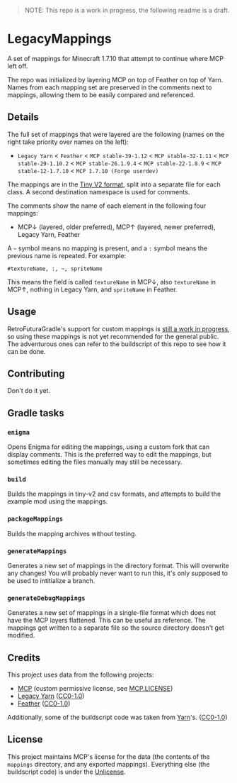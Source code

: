 > NOTE: This repo is a work in progress, the following readme is a draft. 

# LegacyMappings

A set of mappings for Minecraft 1.7.10 that attempt to continue where MCP left off.

The repo was initialized by layering MCP on top of Feather on top of Yarn. Names from each mapping set are preserved in the comments next to mappings, allowing them to be easily compared and referenced.

## Details

The full set of mappings that were layered are the following (names on the right take priority over names on the left):
- `Legacy Yarn` < `Feather` < `MCP stable-39-1.12` < `MCP stable-32-1.11` < `MCP stable-29-1.10.2` < `MCP stable-26.1.9.4` < `MCP stable-22-1.8.9` < `MCP stable-12-1.7.10` < `MCP 1.7.10 (Forge userdev)`

The mappings are in the [Tiny V2 format](https://fabricmc.net/wiki/documentation:tiny2), split into a separate file for each class. A second destination namespace is used for comments.

The comments show the name of each element in the following four mappings:
- MCP↓ (layered, older preferred), MCP↑ (layered, newer preferred), Legacy Yarn, Feather

A `~` symbol means no mapping is present, and a `:` symbol means the previous name is repeated. For example:

```
#textureName, :, ~, spriteName
```

This means the field is called `textureName` in MCP↓, also `textureName` in MCP↑, nothing in Legacy Yarn, and `spriteName` in Feather.

## Usage

RetroFuturaGradle's support for custom mappings is [still a work in progress](https://github.com/GTNewHorizons/RetroFuturaGradle/issues/58), so using these mappings is not yet recommended for the general public. The adventurous ones can refer to the buildscript of this repo to see how it can be done.

## Contributing

Don't do it yet.

## Gradle tasks

### `enigma`

Opens Enigma for editing the mappings, using a custom fork that can display comments. This is the preferred way to edit the mappings, but sometimes editing the files manually may still be necessary.

### `build`

Builds the mappings in tiny-v2 and csv formats, and attempts to build the example mod using the mappings.

### `packageMappings`

Builds the mapping archives without testing.

### `generateMappings`

Generates a new set of mappings in the directory format. This will overwrite any changes! You will probably never want to run this, it's only supposed to be used to intitialize a branch.

### `generateDebugMappings`

Generates a new set of mappings in a single-file format which does not have the MCP layers flattened. This can be useful as reference. The mappings get written to a separate file so the source directory doesn't get modified.

## Credits

This project uses data from the following projects:

- [MCP](https://github.com/ModCoderPack/MCPMappingsArchive) (custom permissive license, see [MCP.LICENSE](MCP.LICENSE))
- [Legacy Yarn](https://github.com/Legacy-Fabric/yarn) ([CC0-1.0](LICENSE.CC0))
- [Feather](https://github.com/OrnitheMC/feather-mappings/) ([CC0-1.0](LICENSE.CC0))

Additionally, some of the buildscript code was taken from [Yarn](https://github.com/Legacy-Fabric/yarn)'s. ([CC0-1.0](LICENSE.CC0))

## License

This project maintains MCP's license for the data (the contents of the `mappings` directory, and any exported mappings). Everything else (the buildscript code) is under the [Unlicense](UNLICENSE).
